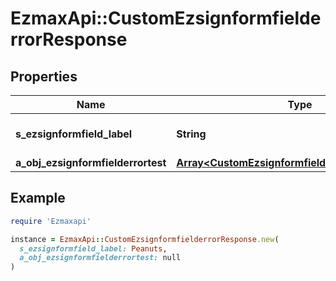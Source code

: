 # EzmaxApi::CustomEzsignformfielderrorResponse

## Properties

| Name | Type | Description | Notes |
| ---- | ---- | ----------- | ----- |
| **s_ezsignformfield_label** | **String** | The Label for the Ezsignformfield |  |
| **a_obj_ezsignformfielderrortest** | [**Array&lt;CustomEzsignformfielderrortestResponse&gt;**](CustomEzsignformfielderrortestResponse.md) |  |  |

## Example

```ruby
require 'Ezmaxapi'

instance = EzmaxApi::CustomEzsignformfielderrorResponse.new(
  s_ezsignformfield_label: Peanuts,
  a_obj_ezsignformfielderrortest: null
)
```

